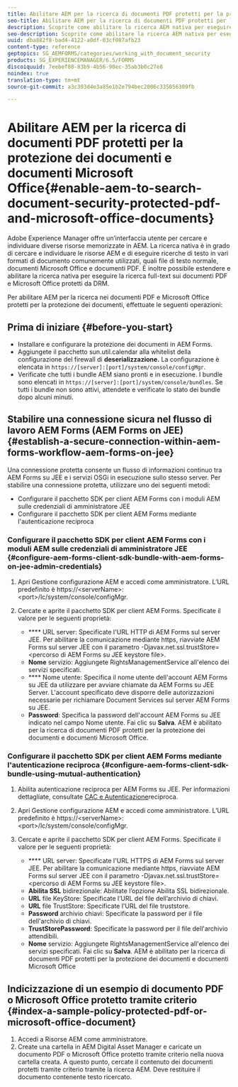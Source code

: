```yaml
---
title: Abilitare AEM per la ricerca di documenti PDF protetti per la protezione dei documenti e documenti Microsoft Office
seo-title: Abilitare AEM per la ricerca di documenti PDF protetti per la protezione dei documenti e documenti Microsoft Office
description: Scoprite come abilitare la ricerca AEM nativa per eseguire la ricerca full-text sui documenti PDF protetti da DRM.
seo-description: Scoprite come abilitare la ricerca AEM nativa per eseguire la ricerca full-text sui documenti PDF protetti da DRM.
uuid: dba882f8-bad4-4122-a0df-03cf087afb23
content-type: reference
geptopics: SG_AEMFORMS/categories/working_with_document_security
products: SG_EXPERIENCEMANAGER/6.5/FORMS
discoiquuid: 7eebef08-83b9-4b56-90ec-35ab3b0c27e8
noindex: true
translation-type: tm+mt
source-git-commit: a3c303d4e3a85e1b2e794bec2006c335056309fb

---
```



# Abilitare AEM per la ricerca di documenti PDF protetti per la protezione dei documenti e documenti Microsoft Office{#enable-aem-to-search-document-security-protected-pdf-and-microsoft-office-documents}

Adobe Experience Manager offre un’interfaccia utente per cercare e individuare diverse risorse memorizzate in AEM. La ricerca nativa è in grado di cercare e individuare le risorse AEM e di eseguire ricerche di testo in vari formati di documento comunemente utilizzati, quali file di testo normale, documenti Microsoft Office e documenti PDF. È inoltre possibile estendere e abilitare la ricerca nativa per eseguire la ricerca full-text sui documenti PDF e Microsoft Office protetti da DRM.

Per abilitare AEM per la ricerca nei documenti PDF e Microsoft Office protetti per la protezione dei documenti, effettuate le seguenti operazioni:

## Prima di iniziare {#before-you-start}

* Installare e configurare la protezione dei documenti in AEM Forms.
* Aggiungete il pacchetto sun.util.calendar alla whitelist della configurazione del firewall di **deserializzazione.** La configurazione è elencata in `https://[server]:[port]/system/console/configMgr`.
* Verificate che tutti i bundle AEM siano pronti e in esecuzione. I bundle sono elencati in `https://[server]:[port]/system/console/bundles`. Se tutti i bundle non sono attivi, attendete e verificate lo stato dei bundle dopo alcuni minuti.

## Stabilire una connessione sicura nel flusso di lavoro AEM Forms (AEM Forms on JEE) {#establish-a-secure-connection-within-aem-forms-workflow-aem-forms-on-jee}

Una connessione protetta consente un flusso di informazioni continuo tra AEM Forms su JEE e i servizi OSGi in esecuzione sullo stesso server. Per stabilire una connessione protetta, utilizzare uno dei seguenti metodi:

* Configurare il pacchetto SDK per client AEM Forms con i moduli AEM sulle credenziali di amministratore JEE
* Configurare il pacchetto SDK per client AEM Forms mediante l&#39;autenticazione reciproca

### Configurare il pacchetto SDK per client AEM Forms con i moduli AEM sulle credenziali di amministratore JEE {#configure-aem-forms-client-sdk-bundle-with-aem-forms-on-jee-admin-credentials}

1. Apri Gestione configurazione AEM e accedi come amministratore. L’URL predefinito è https://&lt;serverName>:&lt;port>/lc/system/console/configMgr.
1. Cercate e aprite il pacchetto SDK per client AEM Forms. Specificate il valore per le seguenti proprietà:

   * **** URL server: Specificate l&#39;URL HTTP di AEM Forms sul server JEE. Per abilitare la comunicazione mediante https, riavviate AEM Forms sul server JEE con il parametro -Djavax.net.ssl.trustStore=&lt;percorso di AEM Forms su JEE keystore file>.
   * **Nome** servizio: Aggiungete RightsManagementService all&#39;elenco dei servizi specificati.
   * **** Nome utente: Specifica il nome utente dell&#39;account AEM Forms su JEE da utilizzare per avviare chiamate da AEM Forms su JEE Server. L&#39;account specificato deve disporre delle autorizzazioni necessarie per richiamare Document Services sul server AEM Forms su JEE.
   * **Password**: Specifica la password dell&#39;account AEM Forms su JEE indicato nel campo Nome utente.
   Fai clic su **Salva**. AEM è abilitato per la ricerca di documenti PDF protetti per la protezione dei documenti e documenti Microsoft Office.

### Configurare il pacchetto SDK per client AEM Forms mediante l&#39;autenticazione reciproca {#configure-aem-forms-client-sdk-bundle-using-mutual-authentication}

1. Abilita autenticazione reciproca per AEM Forms su JEE. Per informazioni dettagliate, consultate [CAC e Autenticazione](https://helpx.adobe.com/livecycle/kb/cac-mutual-authentication.html)reciproca.
1. Apri Gestione configurazione AEM e accedi come amministratore. L’URL predefinito è https://&lt;serverName>:&lt;port>/lc/system/console/configMgr.
1. Cercate e aprite il pacchetto SDK per client AEM Forms. Specificate il valore per le seguenti proprietà:

   * **** URL server: Specificate l&#39;URL HTTPS di AEM Forms sul server JEE. Per abilitare la comunicazione mediante https, riavviate AEM Forms sul server JEE con il parametro -Djavax.net.ssl.trustStore=&lt;percorso di AEM Forms su JEE keystore file>.
   * **Abilita SSL** bidirezionale: Abilitate l’opzione Abilita SSL bidirezionale.
   * **URL** file KeyStore: Specificate l’URL del file dell’archivio di chiavi.
   * **URL** file TrustStore: Specificate l&#39;URL del file truststore.
   * **Password** archivio chiavi: Specificate la password per il file dell&#39;archivio di chiavi.
   * **TrustStorePassword**: Specificate la password per il file dell&#39;archivio attendibili.
   * **Nome** servizio: Aggiungete RightsManagementService all&#39;elenco dei servizi specificati.
   Fai clic su **Salva**. AEM è abilitato per la ricerca di documenti PDF protetti per la protezione dei documenti e documenti Microsoft Office

## Indicizzazione di un esempio di documento PDF o Microsoft Office protetto tramite criterio {#index-a-sample-policy-protected-pdf-or-microsoft-office-document}

1. Accedi a Risorse AEM come amministratore.
1. Create una cartella in AEM Digital Asset Manager e caricate un documento PDF o Microsoft Office protetto tramite criterio nella nuova cartella creata. A questo punto, cercate il contenuto dei documenti protetti tramite criterio tramite la ricerca AEM. Deve restituire il documento contenente testo ricercato.

